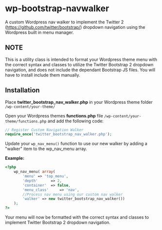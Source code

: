 wp-bootstrap-navwalker
======================

A custom Wordpress nav walker to implement the Twitter  2 (https://github.com/twitter/bootstrap/) dropdown navigation using the Wordpress built in menu manager.

NOTE
----
This is a utility class is intended to format your Wordpress theme menu with the correct syntax and classes to utilize the Twitter Bootstrap 2 dropdown navigation, and does not include the dependant Bootstrap JS files. You will have to install include them manually. 

Installation
------------
Place **twitter_bootstrap_nav_walker.php** in your Wordpress theme folder `/wp-content/your-theme/`

Open your Wordpress themes **functions.php** file  `/wp-content/your-theme/functions.php` and add the following code:

```php
// Register Custom Navigation Walker
require_once('twitter_bootstrap_nav_walker.php');
```

Update your `wp_nav_menu()` function to use our new walker by adding a "walker" item to the wp_nav_menu array.

**Example:**
```php
<?php 
	wp_nav_menu( array(
		'menu' => 'top_menu',
		'depth'		 => 2,
		'container'	 => false,
		'menu_class'	 => 'nav',
		//Process nav menu using our custom nav walker
		'walker' => new twitter_bootstrap_nav_walker())
	);
?>
```

Your menu will now be formatted with the correct syntax and classes to implement Twitter Bootstrap 2 dropdown navigation. 